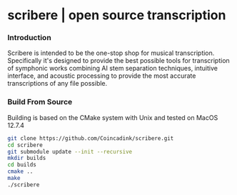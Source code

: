 # scribere | open source transcription

### Introduction

Scribere is intended to be the one-stop shop for musical transcription. Specifically it's designed to provide the best possible tools for transcription of symphonic works combining AI stem separation techniques, intuitive interface, and acoustic processing to provide the most accurate transcriptions of any file possible.

### Build From Source

Building is based on the CMake system with Unix and tested on MacOS 12.7.4

```bash
git clone https://github.com/Coincadink/scribere.git
cd scribere
git submodule update --init --recursive
mkdir builds
cd builds
cmake ..
make
./scribere
```
